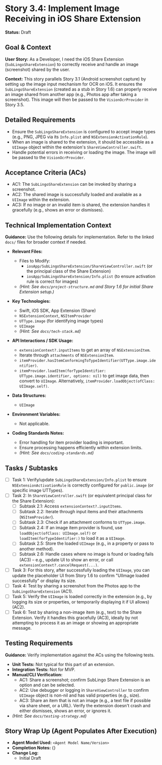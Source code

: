 
# Story 3.4: Implement Image Receiving in iOS Share Extension

**Status:** Draft

## Goal & Context

**User Story:** As a Developer, I need the iOS Share Extension (`SubLingoShareExtension`) to correctly receive and handle an image (screenshot) shared by the user.

**Context:** This story parallels Story 3.1 (Android screenshot capture) by setting up the image input mechanism for OCR on iOS. It ensures the `SubLingoShareExtension` (created as a stub in Story 1.6) can properly receive an image shared from another app (e.g., Photos app after taking a screenshot). This image will then be passed to the `VisionOcrProvider` in Story 3.5.

## Detailed Requirements

- Ensure the `SubLingoShareExtension` is configured to accept image types (e.g., PNG, JPEG via its `Info.plist` and `NSExtensionActivationRule`).
- When an image is shared to the extension, it should be accessible as a `UIImage` object within the extension's `ShareViewController.swift`.
- Handle potential errors in receiving or loading the image. The image will be passed to the `VisionOcrProvider`.

## Acceptance Criteria (ACs)

- AC1: The `SubLingoShareExtension` can be invoked by sharing a screenshot.
- AC2: The shared image is successfully loaded and available as a `UIImage` within the extension.
- AC3: If no image or an invalid item is shared, the extension handles it gracefully (e.g., shows an error or dismisses).

## Technical Implementation Context

**Guidance:** Use the following details for implementation. Refer to the linked `docs/` files for broader context if needed.

- **Relevant Files:**

    - Files to Modify:
        - `iosApp/SubLingoShareExtension/ShareViewController.swift` (or the principal class of the Share Extension)
        - `iosApp/SubLingoShareExtension/Info.plist` (to ensure activation rule is correct for images)
    - *(Hint: See `docs/project-structure.md` and Story 1.6 for initial Share Extension setup.)*

- **Key Technologies:**

    - Swift, iOS SDK, App Extension (Share)
    - `NSExtensionContext`, `NSItemProvider`
    - `UTType.image` (for identifying image types)
    - `UIImage`
    - *(Hint: See `docs/tech-stack.md`)*

- **API Interactions / SDK Usage:**

    - `extensionContext?.inputItems` to get an array of `NSExtensionItem`.
    - Iterate through `attachments` of `NSExtensionItem`.
    - `itemProvider.hasItemConformingToTypeIdentifier(UTType.image.identifier)`.
    - `itemProvider.loadItem(forTypeIdentifier: UTType.image.identifier, options: nil)` to get image data, then convert to `UIImage`. Alternatively, `itemProvider.loadObject(ofClass: UIImage.self)`.

- **Data Structures:**

    - `UIImage`

- **Environment Variables:**

    - Not applicable.

- **Coding Standards Notes:**

    - Error handling for item provider loading is important.
    - Ensure processing happens efficiently within extension limits.
    - *(Hint: See `docs/coding-standards.md`)*

## Tasks / Subtasks

- [ ] Task 1: Verify/update `SubLingoShareExtension/Info.plist` to ensure `NSExtensionActivationRule` is correctly configured for `public.image` (or specific image UTTypes).
- [ ] Task 2: In `ShareViewController.swift` (or equivalent principal class for the Share Extension):
    - [ ] Subtask 2.1: Access `extensionContext?.inputItems`.
    - [ ] Subtask 2.2: Iterate through input items and their attachments (`NSItemProvider`).
    - [ ] Subtask 2.3: Check if an attachment conforms to `UTType.image`.
    - [ ] Subtask 2.4: If an image item provider is found, use `loadObject(ofClass: UIImage.self)` or `loadItem(forTypeIdentifier:)` to load it as a `UIImage`.
    - [ ] Subtask 2.5: Store the loaded `UIImage` (e.g., in a property or pass to another method).
    - [ ] Subtask 2.6: Handle cases where no image is found or loading fails (AC3) – e.g., update UI to show an error, or call `extensionContext?.cancelRequest(...)`.
- [ ] Task 3: For this story, after successfully loading the `UIImage`, you can update the placeholder UI from Story 1.6 to confirm "UIImage loaded successfully" or display its size.
- [ ] Task 4: Test by sharing a screenshot from the Photos app to the `SubLingoShareExtension` (AC1).
- [ ] Task 5: Verify the `UIImage` is loaded correctly in the extension (e.g., by logging its size or properties, or temporarily displaying it if UI allows) (AC2).
- [ ] Task 6: Test by sharing a non-image item (e.g., text) to the Share Extension. Verify it handles this gracefully (AC3), ideally by not attempting to process it as an image or showing an appropriate message.

## Testing Requirements

**Guidance:** Verify implementation against the ACs using the following tests.

- **Unit Tests:** Not typical for this part of an extension.
- **Integration Tests:** Not for MVP.
- **Manual/CLI Verification:**
    - AC1: Share a screenshot; confirm SubLingo Share Extension is an option and can be selected.
    - AC2: Use debugger or logging in `ShareViewController` to confirm `UIImage` object is non-nil and has valid properties (e.g., size).
    - AC3: Share an item that is not an image (e.g., a text file if possible via share sheet, or a URL). Verify the extension doesn't crash and either dismisses, shows an error, or ignores it.
- *(Hint: See `docs/testing-strategy.md`)*

## Story Wrap Up (Agent Populates After Execution)

- **Agent Model Used:** `<Agent Model Name/Version>`
- **Completion Notes:** {}
- **Change Log:**
    - Initial Draft

